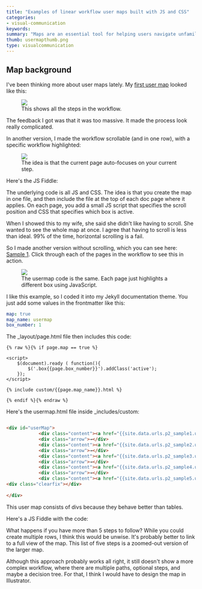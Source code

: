 ```yaml
---
title: "Examples of linear workflow user maps built with JS and CSS"
categories:
- visual-communication
keywords: 
summary: "Maps are an essential tool for helping users navigate unfamiliar territory. Provide maps to a user is the 101 of visual communication that helps guide users, especially when they're trying to complete a procedures that requires them to visit multiple pages."
thumb: usermapthumb.png
type: visualcommunication
---
```


## Map background

I've been thinking more about user maps lately. My [first user map](http://idratherbewriting.com/2016/05/11/establishing-more-context-in-tech-comm/) looked like this:

<figure><a href="http://idratherbewriting.com/2016/05/11/establishing-more-context-in-tech-comm/"><img src="{{ "/images/diagram_setupworkflowdiagram.png" | prepend: site.baseurl }}"/></a><figcaption>This shows all the steps in the workflow.</figcaption></figure>

The feedback I got was that it was too massive. It made the process look really complicated.

In another version, I made the workflow scrollable (and in one row), with a specific workflow highlighted:

<figure><img src="{{ "/images/scrollingusermap.png" | prepend: site.baseurl }}"/><figcaption>The idea is that the current page auto-focuses on your current step.</figcaption></figure>

Here's the JS Fiddle:

<script async src="http://jsfiddle.net/tomjohnson1492/gj1agw00/2/embed/"></script>

The underlying code is all JS and CSS. The idea is that you create the map in one file, and then include the file at the top of each doc page where it applies. On each page, you add a small JS script that specifies the scroll position and CSS that specifies which box is active. 

When I showed this to my wife, she said she didn't like having to scroll. She wanted to see the whole map at once. I agree that having to scroll is less than ideal. 99% of the time, horizontal scrolling is a fail. 

So I made another version without scrolling, which you can see here: [Sample 1](http://idratherbewriting.com/documentation-theme-jekyll/p1_sample1/). Click through each of the pages in the workflow to see this in action.

<figure><a href="http://127.0.0.1:4005/documentation-theme-jekyll/p2_sample1/"><img src="{{ "/images/usermapdemo.png" | prepend: site.baseurl }}"/></a><figcaption>The usermap code is the same. Each page just highlights a different box using JavaScript.</figcaption></figure>

I like this example, so I coded it into my Jekyll documentation theme. You just add some values in the frontmatter like this:

```yaml
map: true
map_name: usermap
box_number: 1
```
The \_layout/page.html file then includes this code:

```liquid
{% raw %}{% if page.map == true %}

<script>
    $(document).ready ( function(){
        $('.box{{page.box_number}}').addClass('active');
    });
</script>

{% include custom/{{page.map_name}}.html %}

{% endif %}{% endraw %}
```

Here's the usermap.html file inside \_includes/custom:

```html

<div id="userMap">
            <div class="content"><a href="{{site.data.urls.p2_sample1.url}}"><div class="box box1">Connect to ADB</div></a></div>
            <div class="arrow">→</div>
            <div class="content"><a href="{{site.data.urls.p2_sample2.url}}"><div class="box box2">Download and Build the Starter Kit</div></a></div>
            <div class="arrow">→</div>
            <div class="content"><a href="{{site.data.urls.p2_sample3.url}}"><div class="box box3">Take a Tour</div></a></div>
            <div class="arrow">→</div>
            <div class="content"><a href="{{site.data.urls.p2_sample4.url}}"><div class="box box4">Load Your Widgets</div></a></div>
            <div class="arrow">→</div>
            <div class="content"><a href="{{site.data.urls.p2_sample5.url}}"><div class="box box5">Query for Something</div></a></div>
<div class="clearfix"></div>
    
</div>
```

This user map consists of divs because they behave better than tables. 

Here's a JS Fiddle with the code:

<script async src="http://jsfiddle.net/tomjohnson1492/LsrbcvLw/embed/"></script>

What happens if you have more than 5 steps to follow? While you could create multiple rows, I think this would be unwise. It's probably better to link to a full view of the map. This list of five steps is a zoomed-out version of the larger map.

Although this approach probably works all right, it still doesn't show a more complex workflow, where there are multiple paths, optional steps, and maybe a decision tree. For that, I think I would have to design the map in Illustrator.
